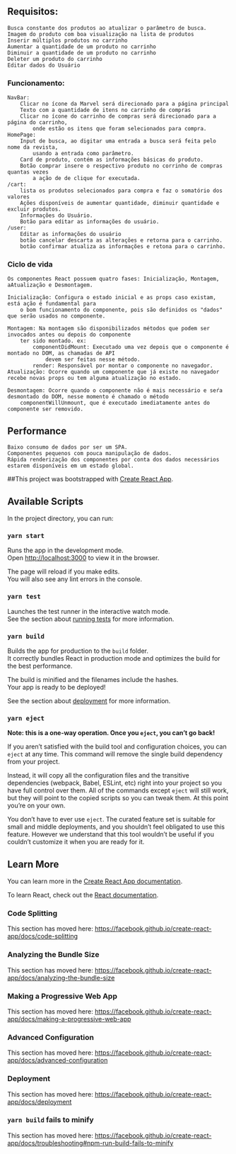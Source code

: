## Requisitos:
    Busca constante dos produtos ao atualizar o parâmetro de busca.
    Imagem do produto com boa visualização na lista de produtos
    Inserir múltiplos produtos no carrinho
    Aumentar a quantidade de um produto no carrinho
    Diminuir a quantidade de um produto no carrinho
    Deleter um produto do carrinho
    Editar dados do Usuário
### Funcionamento:
    NavBar:
        Clicar no ícone da Marvel será direcionado para a página principal
        Texto com a quantidade de itens no carrinho de compras
        Clicar no ícone do carrinho de compras será direcionado para a página do carrinho,
            onde estão os itens que foram selecionados para compra.
    HomePage:
        Input de busca, ao digitar uma entrada a busca será feita pelo nome da revista,
            usando a entrada como parâmetro.
        Card de produto, contém as informações básicas do produto.
        Botão comprar insere o respectivo produto no corrinho de compras quantas vezes
            a ação de de clique for executada.
    /cart:
        lista os produtos selecionados para compra e faz o somatório dos valores
        Ações disponíveis de aumentar quantidade, diminuir quantidade e excluir produtos.
        Informações do Usuário.
        Botão para editar as informações do usuário.
    /user:
        Editar as informações do usuário
        botão cancelar descarta as alterações e retorna para o carrinho.
        botão confirmar atualiza as informações e retona para o carrinho.    
### Ciclo de vida
    Os componentes React possuem quatro fases: Inicialização, Montagem, aAtualização e Desmontagem.
    
    Inicialização: Configura o estado inicial e as props caso existam, está ação é fundamental para
        o bom funcionamento do componente, pois são definidos os "dados" que serão usados no componente.
        
    Montagem: Na montagem são disponibilizados métodos que podem ser invocados antes ou depois do componente
        ter sido montado. ex: 
            componentDidMount: Executado uma vez depois que o componente é montado no DOM, as chamadas de API
                devem ser feitas nesse método.
            render: Responsável por montar o componente no navegador.        
    Atualização: Ocorre quando um componente que já existe no navegador recebe novas props ou tem alguma atualização no estado.
    
    Desmontagem: Ocorre quando o componente não é mais necessário e seŕa desmontado do DOM, nesse momento é chamado o método
        componentWillUnmount, que é executado imediatamente antes do componente ser removido.
## Performance
    Baixo consumo de dados por ser um SPA.
    Componentes pequenos com pouca manipulação de dados.
    Rápida renderização dos componentes por conta dos dados necessários estarem disponíveis em um estado global.
             
##This project was bootstrapped with [Create React App](https://github.com/facebook/create-react-app).

## Available Scripts

In the project directory, you can run:

### `yarn start`

Runs the app in the development mode.<br />
Open [http://localhost:3000](http://localhost:3000) to view it in the browser.

The page will reload if you make edits.<br />
You will also see any lint errors in the console.

### `yarn test`

Launches the test runner in the interactive watch mode.<br />
See the section about [running tests](https://facebook.github.io/create-react-app/docs/running-tests) for more information.

### `yarn build`

Builds the app for production to the `build` folder.<br />
It correctly bundles React in production mode and optimizes the build for the best performance.

The build is minified and the filenames include the hashes.<br />
Your app is ready to be deployed!

See the section about [deployment](https://facebook.github.io/create-react-app/docs/deployment) for more information.

### `yarn eject`

**Note: this is a one-way operation. Once you `eject`, you can’t go back!**

If you aren’t satisfied with the build tool and configuration choices, you can `eject` at any time. This command will remove the single build dependency from your project.

Instead, it will copy all the configuration files and the transitive dependencies (webpack, Babel, ESLint, etc) right into your project so you have full control over them. All of the commands except `eject` will still work, but they will point to the copied scripts so you can tweak them. At this point you’re on your own.

You don’t have to ever use `eject`. The curated feature set is suitable for small and middle deployments, and you shouldn’t feel obligated to use this feature. However we understand that this tool wouldn’t be useful if you couldn’t customize it when you are ready for it.

## Learn More

You can learn more in the [Create React App documentation](https://facebook.github.io/create-react-app/docs/getting-started).

To learn React, check out the [React documentation](https://reactjs.org/).

### Code Splitting

This section has moved here: https://facebook.github.io/create-react-app/docs/code-splitting

### Analyzing the Bundle Size

This section has moved here: https://facebook.github.io/create-react-app/docs/analyzing-the-bundle-size

### Making a Progressive Web App

This section has moved here: https://facebook.github.io/create-react-app/docs/making-a-progressive-web-app

### Advanced Configuration

This section has moved here: https://facebook.github.io/create-react-app/docs/advanced-configuration

### Deployment

This section has moved here: https://facebook.github.io/create-react-app/docs/deployment

### `yarn build` fails to minify

This section has moved here: https://facebook.github.io/create-react-app/docs/troubleshooting#npm-run-build-fails-to-minify
